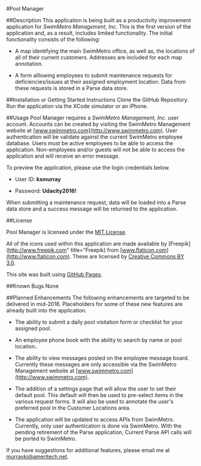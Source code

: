 #Pool Manager


##Description
This application is being built as a productivity improvement application for *SwimMetro Management, Inc*.  This is the first version of the application and, as a result, includes limited functionality.  The initial functionality consists of the following:

* A map identifying the main SwimMetro office, as well as, the locations of all of their current customers.  Addresses are included for each map annotation.

* A form alllowing employees to submit maintenance requests for deficiencies/issues at their assigned employment location.  Data from these requests is stored in a Parse data store.


##Installation or Getting Started Instructions
Clone the GitHub Repository.  Run the application via the XCode simulator or an iPhone.


##Usage
Pool Manager requires a *SwimMetro Management, Inc.* user account.  Accounts can be created by visiting the SwimMetro Management website at [www.swimmetro.com](http://www.swimmetro.com).  User authentication will be validate against the current SwimMetro employee database.  Users must be active employees to be able to access the application.  Non-employees and/or guests will not be able to access the application and will receive an error message.

To preview the application, please use the login credentials below.

* User ID:   **ksmurray**

* Password:  **Udacity2016!**

When submitting a maintenance request, data will be loaded into a Parse data store and a success message will be returned to the application.

##License

Pool Manager is licensed under the [MIT License](http://choosealicense.com/licenses/mit).

All of the icons used within this application are made available by [Freepik](http://www.freepik.com" title="Freepik) from [www.flaticon.com](http://www.flaticon.com).  These are licensed by [Creative Commons BY 3.0](http://creativecommons.org/licenses/by/3.0).


This site was built using [GitHub Pages](https://pages.github.com/).


##Known Bugs
None


##Planned Enhancements
The following enhancements are targeted to be delivered in mid-2016.  Placeholders for some of these new features are already built into the application.

* The ability to submit a daily pool visitation form or checklist for your assigned pool.

* An employee phone book with the ability to search by name or pool location..

* The ability to view messages posted on the employee message board.  Currently these messages are only accessible via the SwimMetro Management website at [www.swimmetro.com](http://www.swimmetro.com).

* The addition of a settings page that will allow the user to set their default pool.  This default will then be used to pre-select items in the various request forms.  It will also be used to annotate the user's preferred pool in the Customer Locations area.

* The application will be updated to access APIs from SwimMetro.  Currently, only user authentication is done via SwimMetro.  With the pending retirement of the Parse application, Current Parse API calls will be ported to SwimMetro.

If you have suggestions for additional features, please email me at [murraykj@ameritech.net](murraykj@ameritech.net).





